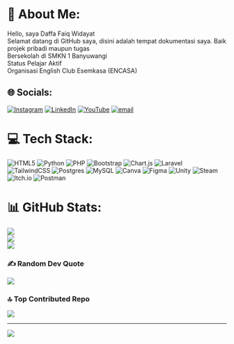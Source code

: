 # 💫 About Me:
Hello, saya Daffa Faiq Widayat<br>Selamat datang di GitHub saya, disini adalah tempat dokumentasi saya. Baik projek pribadi maupun tugas<br>Bersekolah di SMKN 1 Banyuwangi<br>Status Pelajar Aktif<br> Organisasi English Club Esemkasa (ENCASA)


## 🌐 Socials:
[![Instagram](https://img.shields.io/badge/Instagram-%23E4405F.svg?logo=Instagram&logoColor=white)](https://instagram.com/daffaiqqq_) [![LinkedIn](https://img.shields.io/badge/LinkedIn-%230077B5.svg?logo=linkedin&logoColor=white)](https://linkedin.com/in/daffa-faiq-2a7986343) [![YouTube](https://img.shields.io/badge/YouTube-%23FF0000.svg?logo=YouTube&logoColor=white)](https://youtube.com/@dapafokusmewing) [![email](https://img.shields.io/badge/Email-D14836?logo=gmail&logoColor=white)](mailto:faiqwidayat@gmail.com) 

# 💻 Tech Stack:
![HTML5](https://img.shields.io/badge/html5-%23E34F26.svg?style=for-the-badge&logo=html5&logoColor=white) ![Python](https://img.shields.io/badge/python-3670A0?style=for-the-badge&logo=python&logoColor=ffdd54) ![PHP](https://img.shields.io/badge/php-%23777BB4.svg?style=for-the-badge&logo=php&logoColor=white) ![Bootstrap](https://img.shields.io/badge/bootstrap-%238511FA.svg?style=for-the-badge&logo=bootstrap&logoColor=white) ![Chart.js](https://img.shields.io/badge/chart.js-F5788D.svg?style=for-the-badge&logo=chart.js&logoColor=white) ![Laravel](https://img.shields.io/badge/laravel-%23FF2D20.svg?style=for-the-badge&logo=laravel&logoColor=white) ![TailwindCSS](https://img.shields.io/badge/tailwindcss-%2338B2AC.svg?style=for-the-badge&logo=tailwind-css&logoColor=white) ![Postgres](https://img.shields.io/badge/postgres-%23316192.svg?style=for-the-badge&logo=postgresql&logoColor=white) ![MySQL](https://img.shields.io/badge/mysql-4479A1.svg?style=for-the-badge&logo=mysql&logoColor=white) ![Canva](https://img.shields.io/badge/Canva-%2300C4CC.svg?style=for-the-badge&logo=Canva&logoColor=white) ![Figma](https://img.shields.io/badge/figma-%23F24E1E.svg?style=for-the-badge&logo=figma&logoColor=white) ![Unity](https://img.shields.io/badge/unity-%23000000.svg?style=for-the-badge&logo=unity&logoColor=white) ![Steam](https://img.shields.io/badge/steam-%23000000.svg?style=for-the-badge&logo=steam&logoColor=white) ![Itch.io](https://img.shields.io/badge/Itch-%23FF0B34.svg?style=for-the-badge&logo=Itch.io&logoColor=white) ![Postman](https://img.shields.io/badge/Postman-FF6C37?style=for-the-badge&logo=postman&logoColor=white)
# 📊 GitHub Stats:
![](https://github-readme-stats.vercel.app/api?username=d4fffs&theme=midnight-purple&hide_border=false&include_all_commits=true&count_private=false)<br/>
![](https://nirzak-streak-stats.vercel.app/?user=d4fffs&theme=midnight-purple&hide_border=false)<br/>
![](https://github-readme-stats.vercel.app/api/top-langs/?username=d4fffs&theme=midnight-purple&hide_border=false&include_all_commits=true&count_private=false&layout=compact)

### ✍️ Random Dev Quote
![](https://quotes-github-readme.vercel.app/api?type=horizontal&theme=tokyonight)

### 🔝 Top Contributed Repo
![](https://github-contributor-stats.vercel.app/api?username=d4fffs&limit=5&theme=dark&combine_all_yearly_contributions=true)

---
[![](https://visitcount.itsvg.in/api?id=d4fffs&icon=0&color=0)](https://visitcount.itsvg.in)

<!-- Proudly created with GPRM ( https://gprm.itsvg.in ) -->
